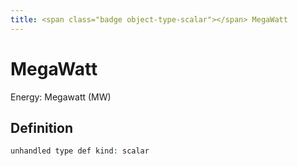 ```yaml
---
title: <span class="badge object-type-scalar"></span> MegaWatt
---
```

# <span class="badge object-type-scalar"></span> MegaWatt

Energy: Megawatt (MW)

## Definition

```php
unhandled type def kind: scalar
```
